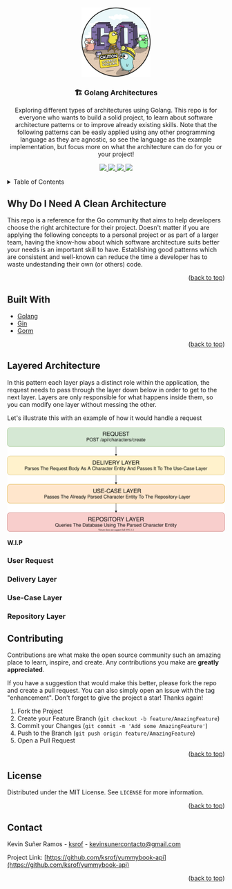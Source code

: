 <div id="top"></div>

<!-- PROJECT LOGO -->
<br />
<div align="center">
  <a href="https://github.com/ksrof/golang-architectures">
    <img src="docs/images/gopherworking.png" alt="Gopher working logo" width="160" height="160">
  </a>

<h3 align="center">🏗️ Golang Architectures</h3>

  <p align="center">
    Exploring different types of architectures using Golang. This repo is for everyone who wants to build a solid project, to learn about software architecture patterns or to improve already existing skills. Note that the following patterns can be easly applied using any other programming language as they are agnostic, so see the language as the example implementation, but focus more on what the architecture can do for you or your project!
  </p>

  <div>
    <p align="center">
      <a href="https://github.com/ksrof/golang-architectures">
        <img src="https://img.shields.io/badge/Made%20with-Go-1f425f.svg"/>
      </a>
      <a href="https://github.com/ksrof/golang-architectures">
        <img src="https://img.shields.io/github/go-mod/go-version/ksrof/golang-architectures?filename=layered-gin%2Fgo.mod"/>
      </a>
      <a href="https://github.com/ksrof/golang-architectures/LICENSE">
        <img src="https://img.shields.io/badge/license-MIT-blue.svg"/>
      </a>
      <a href="https://github.com/ksrof/golang-architectures">
        <img src="https://badgen.net/badge/Open%20Source%20%3F/Yes%21/blue?icon=github"/>
      </a>
    </p>
  </div>
</div>

<!-- TABLE OF CONTENTS -->
<details>
  <summary>Table of Contents</summary>
  <ol>
    <li>
      <a href="#why-do-i-need-a-clean-architecture">Why Do I Need A Clean Architecture?</a>
      <a href="#built-with">Built With</a>
      <a href="#layered-architecture">Layered Architecture</a>
      <a href="#contributing">Contributing</a>
      <a href="#license">License</a>
      <a href="#contact">Contact</a>
    </li>
  </ol>
</details>

<!-- ABOUT THE PROJECT -->

## Why Do I Need A Clean Architecture

This repo is a reference for the Go community that aims to help developers choose the right architecture for their project. Doesn't matter if you are applying the following concepts to a personal project or as part of a larger team, having the know-how about which software architecture suits better your needs is an important skill to have. Establishing good patterns which are consistent and well-known can reduce the time a developer has to waste undestanding their own (or others) code.

<p align="right">(<a href="#top">back to top</a>)</p>

## Built With

- [Golang](https://golang.org)
- [Gin](https://github.com/gin/gin-gonic)
- [Gorm](https://gorm.io)

<p align="right">(<a href="#top">back to top</a>)</p>

<!-- ARCHITECTURES -->

## Layered Architecture

In this pattern each layer plays a distinct role within the application, the request needs to pass through the layer down below in order to get to the next layer. Layers are only responsible for what happens inside them, so you can modify one layer without messing the other.

Let's illustrate this with an example of how it would handle a request

![Layered Architecture](docs/images/layered-architecture.svg)

**W.I.P**

### User Request

### Delivery Layer

### Use-Case Layer

### Repository Layer

<!-- CONTRIBUTING -->

## Contributing

Contributions are what make the open source community such an amazing place to learn, inspire, and create. Any contributions you make are **greatly appreciated**.

If you have a suggestion that would make this better, please fork the repo and create a pull request. You can also simply open an issue with the tag "enhancement".
Don't forget to give the project a star! Thanks again!

1. Fork the Project
2. Create your Feature Branch (`git checkout -b feature/AmazingFeature`)
3. Commit your Changes (`git commit -m 'Add some AmazingFeature'`)
4. Push to the Branch (`git push origin feature/AmazingFeature`)
5. Open a Pull Request

<p align="right">(<a href="#top">back to top</a>)</p>

<!-- LICENSE -->

## License

Distributed under the MIT License. See `LICENSE` for more information.

<p align="right">(<a href="#top">back to top</a>)</p>

<!-- CONTACT -->

## Contact

Kevin Suñer Ramos - [ksrof](https://github.com/ksrof) - kevinsunercontacto@gmail.com

Project Link: [https://github.com/ksrof/yummybook-api](https://github.com/ksrof/yummybook-api)

<p align="right">(<a href="#top">back to top</a>)</p>
